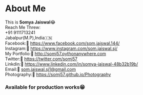 # About Me
This is <b>Somya Jaiswal</b>😂<br>
Reach Me Threw:<br>
  +91 9111713241<br>
  Jabalpur(M.P),India🇮🇳<br>
  Facebook:🔗 https://www.facebook.com/som.jaiswal.144/<br>
  Instagram:🔗 https://www.instagram.com/som.jaiswal.sj/<br>
  My Portfolio:🔗 http://somj57.pythonanywhere.com<br>
  Twitter:🔗 https://twitter.com/somj57<br>
  Linkdin:🔗 https://www.linkedin.com/in/somya-jaiswal-48b32b19b/<br>
  Email:📧 som.jaiswal.sj1@gmail.com<br>
  Photography:🔗 https://somj57.github.io/Photography
### Available for production works😁<br>
  
 
